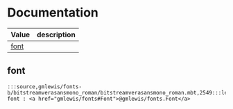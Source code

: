 # Documentation
|Value|description|
|---|---|
|[font](#font)||

## font

```moonbit
:::source,gmlewis/fonts-b/bitstreamverasansmono_roman/bitstreamverasansmono_roman.mbt,2549:::let font : <a href="gmlewis/fonts#Font">@gmlewis/fonts.Font</a>
```

